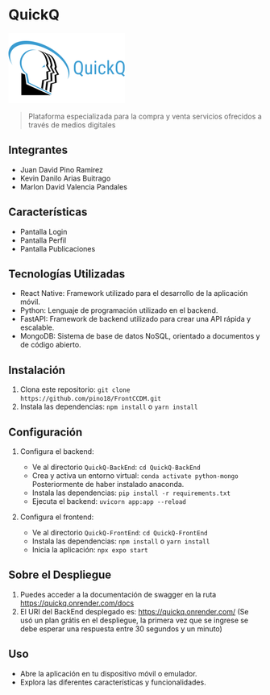 # QuickQ

![Logo de tu Aplicación](./logoqq.png)

> Plataforma especializada para la compra y venta servicios ofrecidos a través de medios digitales

## Integrantes

- Juan David Pino Ramirez
- Kevin Danilo Arias Buitrago 
- Marlon David Valencia Pandales

## Características

- Pantalla Login
- Pantalla Perfil
- Pantalla Publicaciones


## Tecnologías Utilizadas

- React Native: Framework utilizado para el desarrollo de la aplicación móvil.
- Python: Lenguaje de programación utilizado en el backend.
- FastAPI: Framework de backend utilizado para crear una API rápida y escalable.
- MongoDB: Sistema de base de datos NoSQL, orientado a documentos y de código abierto.

## Instalación

1. Clona este repositorio: `git clone https://github.com/pino18/FrontCCDM.git`
2. Instala las dependencias: `npm install` o `yarn install`

## Configuración

1. Configura el backend:
   - Ve al directorio `QuickQ-BackEnd`: `cd QuickQ-BackEnd`
   - Crea y activa un entorno virtual: `conda activate python-mongo` Posteriormente de haber instalado anaconda.
   - Instala las dependencias: `pip install -r requirements.txt`
   - Ejecuta el backend: `uvicorn app:app --reload`

2. Configura el frontend:
   - Ve al directorio `QuickQ-FrontEnd`: `cd QuickQ-FrontEnd`
   - Instala las dependencias: `npm install` o `yarn install`
   - Inicia la aplicación: `npx expo start`

## Sobre el Despliegue

1. Puedes acceder a la documentación de swagger en la ruta https://quickq.onrender.com/docs
2. El URI del BackEnd desplegado es: https://quickq.onrender.com/
(Se usó un plan grátis en el despliegue, la primera vez que se ingrese se debe esperar una respuesta entre 30 segundos y un minuto)

## Uso


- Abre la aplicación en tu dispositivo móvil o emulador.
- Explora las diferentes características y funcionalidades.



